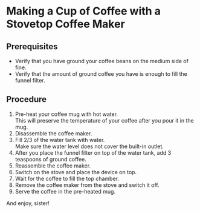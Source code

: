 # Making a Cup of Coffee with a Stovetop Coffee Maker

## Prerequisites

* Verify that you have ground your coffee beans on the medium side of fine.
* Verify that the amount of ground coffee you have is enough to fill the funnel filter.

## Procedure

1. Pre-heat your coffee mug with hot water.<br>This will preserve the temperature of your coffee after you pour it in the mug.
1. Disassemble the coffee maker.
1. Fill 2/3 of the water tank with water.<br>Make sure the water level does not cover the built-in outlet.
1. After you place the funnel filter on top of the water tank, add 3 teaspoons of ground coffee.
1. Reassemble the coffee maker.
1. Switch on the stove and place the device on top.
1. Wait for the coffee to fill the top chamber.
1. Remove the coffee maker from the stove and switch it off.
1. Serve the coffee in the pre-heated mug.

And enjoy, sister!
